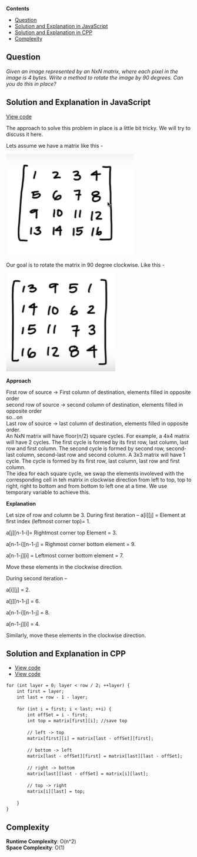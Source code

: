 **Contents**

- [Question](#question)
- [Solution and Explanation in JavaScript](#solution-and-explanation-in-javascript)
- [Solution and Explanation in CPP](#solution-and-explanation-in-cpp)
- [Complexity](#complexity)

## Question

*Given an image represented by an NxN matrix, where each pixel in the image is 4 bytes. Write a method to rotate the image by 90 degrees. Can you do this in place?*


## Solution and Explanation in JavaScript

[View code](/Array%20and%20Strings/Array/RotateMatrix/RotationMatrix.js)

The approach to solve this problem in place is a little bit tricky. We will try to discuss it here. <br>

Lets assume we have a matrix like this -

<img
src="/Array%20and%20Strings/Array/RotateMatrix/img/rotatematrix1.PNG"
raw=true
alt="actual matrix"
/>

Our goal is to rotate the matrix in 90 degree clockwise. Like this -

<img
src="/Array%20and%20Strings/Array/RotateMatrix/img/rotatematrix2.PNG"
raw=true
alt="actual matrix"
/>

**Approach**

First row of source -> First column of destination, elements filled in opposite order <br>
second row of source -> second column of destination, elements filled in opposite order <br>
so...on <br>
Last row of source -> last column of destination, elements filled in opposite order. 
<br>
An NxN matrix will have floor(n/2) square cycles. For example, a 4x4 matrix will have 2 cycles. The first cycle is formed by its first row, last column, last row and first column. The second cycle is formed by second row, second-last column, second-last row and second column. A 3x3 matrix will have 1 cycle. The cycle is formed by its first row, last column, last row and first column.  <br>
The idea for each square cycle, we swap the elements involeved with the corresponding cell in teh matrix in clockwise direction from left to top, top to right, right to bottom and from bottom to left one at a time. We use temporary variable to achieve this. 
<br>

**Explanation** <br>

Let size of row and column be 3.
During first iteration –
a[i][j] = Element at first index (leftmost corner top)= 1.

a[j][n-1-i]= Rightmost corner top Element = 3.

a[n-1-i][n-1-j] = Righmost corner bottom element = 9.

a[n-1-j][i] = Leftmost corner bottom element = 7.

Move these elements in the clockwise direction.

During second iteration –

a[i][j] = 2.

a[j][n-1-j] = 6.

a[n-1-i][n-1-j] = 8.

a[n-1-j][i] = 4.

Similarly, move these elements in the clockwise direction.

## Solution and Explanation in CPP

- [View code](/Array%20and%20Strings/Array/RotateMatrix/RotationMatrix01.cpp)
- [View code](/Array%20and%20Strings/Array/RotateMatrix/RotationMatrix02.cpp)

```
for (int layer = 0; layer < row / 2; ++layer) {
    int first = layer;
    int last = row - 1 - layer;

    for (int i = first; i < last; ++i) {
        int offSet = i - first;
        int top = matrix[first][i]; //save top

        // left -> top
        matrix[first][i] = matrix[last - offSet][first];

        // bottom -> left
        matrix[last - offSet][first] = matrix[last][last - offSet];

        // right -> bottom
        matrix[last][last - offSet] = matrix[i][last];

        // top -> right
        matrix[i][last] = top;

    }
}
```
## Complexity

**Runtime Complexity**: O(n^2) <br>
**Space Complexity**: O(1)